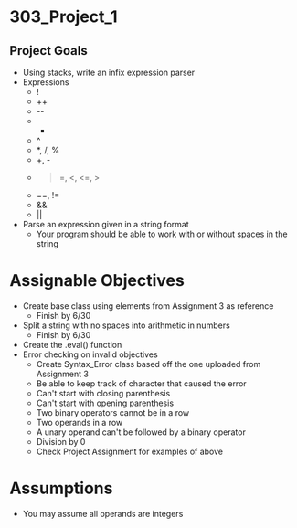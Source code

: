 # 303_Project_1

## Project Goals
* Using stacks, write an infix expression parser
* Expressions
  * !
  * ++
  * --
  * -
  * ^
  * *, /, %
  * +, -
  * >=, <, <=, >
  * ==, !=
  * &&
  * ||
* Parse an expression given in a string format
  * Your program should be able to work with or without spaces in the string
  

# Assignable Objectives
* Create base class using elements from Assignment 3 as reference
  * Finish by 6/30
* Split a string with no spaces into arithmetic in numbers
  * Finish by 6/30
* Create the .eval() function
* Error checking on invalid objectives
  * Create Syntax_Error class based off the one uploaded from Assignment 3
  * Be able to keep track of character that caused the error
  * Can't start with closing parenthesis
  * Can't start with opening parenthesis
  * Two binary operators cannot be in a row
  * Two operands in a row
  * A unary operand can't be followed by a binary operator
  * Division by 0
  * Check Project Assignment for examples of above
  
# Assumptions
* You may assume all operands are integers
